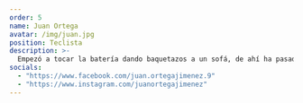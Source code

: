 ```yaml
---
order: 5
name: Juan Ortega
avatar: /img/juan.jpg
position: Teclista
description: >-
  Empezó a tocar la batería dando baquetazos a un sofá, de ahí ha pasado por el bajo eléctrico, la guitarra, director musical de agrupaciones de carnaval, y entre sus últimos descubrimientos, el piano. Dedicación máxima y motivación describen a este crack!
socials:
  - "https://www.facebook.com/juan.ortegajimenez.9"
  - "https://www.instagram.com/juanortegajimenez"
---
```

